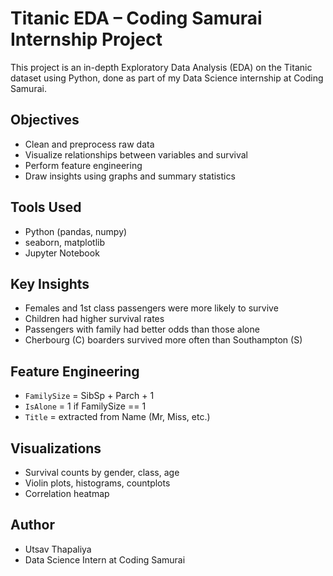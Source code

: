 #  Titanic EDA – Coding Samurai Internship Project

This project is an in-depth Exploratory Data Analysis (EDA) on the Titanic dataset using Python, done as part of my Data Science internship at Coding Samurai.

## Objectives
- Clean and preprocess raw data
- Visualize relationships between variables and survival
- Perform feature engineering
- Draw insights using graphs and summary statistics

## Tools Used
- Python (pandas, numpy)
- seaborn, matplotlib
- Jupyter Notebook

## Key Insights
- Females and 1st class passengers were more likely to survive
- Children had higher survival rates
- Passengers with family had better odds than those alone
- Cherbourg (C) boarders survived more often than Southampton (S)

## Feature Engineering
- `FamilySize` = SibSp + Parch + 1
- `IsAlone` = 1 if FamilySize == 1
- `Title` = extracted from Name (Mr, Miss, etc.)

## Visualizations
- Survival counts by gender, class, age
- Violin plots, histograms, countplots
- Correlation heatmap

## Author
- Utsav Thapaliya
- Data Science Intern at Coding Samurai
